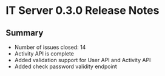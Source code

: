 # IT Server 0.3.0 Release Notes

## Summary
- Number of issues closed: 14
- Activity API is complete
- Added validation support for User API and Activity API
- Added check password validity endpoint
